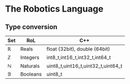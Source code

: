 # The Robotics Language


## Type conversion
Set|RoL   |C++  
--|---|--
ℝ  | Reals    | float (32bit), double (64bit)  
ℤ  | Integers | int8_t,int16_t,int32_t,int64_t
ℕ  | Naturals | uint8_t,uint16_t,uint32_t,uint64_t
𝔹  | Booleans | uint8_t
